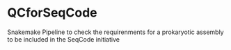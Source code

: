 # QCforSeqCode
Snakemake Pipeline to check the requirenments for a prokaryotic assembly to be included in the SeqCode initiative

